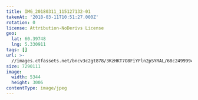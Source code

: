 ```yaml
---
title: IMG_20180311_115127132-01
takenAt: '2018-03-11T10:51:27.000Z'
rotation: 0
license: Attribution-NoDerivs License
geo:
  lat: 60.39748
  lng: 5.330911
tags: []
url: >-
  //images.ctfassets.net/bncv3c2gt878/3KzHKT7O8FiYFln2pSYRAL/68c249999427fabdbc02aedf1896932b/img_20180311_115127132-01_40801147701_o
size: 7290111
image:
  width: 5344
  height: 3006
contentType: image/jpeg
---
```


